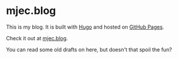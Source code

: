 # mjec.blog

This is my blog. It is built with [Hugo](https://gohugo.io/) and hosted on [GitHub Pages](https://pages.github.com/).

Check it out at [mjec.blog](https://mjec.blog/).

You can read some old drafts on here, but doesn't that spoil the fun?
